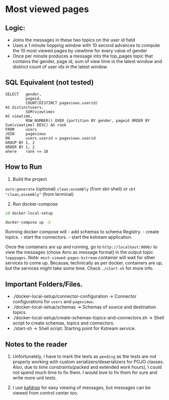 # Most viewed pages

## Logic:
- Joins the messages in these two topics on the user id field
- Uses a 1 minute hopping window with 10 second advances to compute the 10 most viewed
pages by viewtime for every value of gender
- Once per minute produces a message into the top_pages topic that contains the gender,
page id, sum of view time in the latest window and distinct count of user ids in the latest
window

## SQL Equivalent (not tested)

```
SELECT   gender, 
         pageid, 
         COUNT(DISTINCT pageviews.userid)                                            AS distinctusers, 
         SUM(viewtime)                                                               AS viewtime, 
         ROW_NUMBER() OVER (partition BY gender, pageid ORDER BY Sum(viewtime) DESC) AS rank 
FROM     users 
JOIN     pageviews 
ON       users.userid = pageviews.userid 
GROUP BY 1, 2 
ORDER BY 1, 2 
where    rank <= 10
```

## How to Run

1. Build the project

`avro:generate` (optional)
`clean;assembly` (from sbt-shell) or `sbt "clean;assembly"` (from terminal)

2. Run docker-compose

```bash
cd docker-local-setup

docker-compose up -d
```

Running docker compose will 
    - add schemas to schema Registry.
    - create topics.
    - start the connectors.
    - start the kstream application.
    
Once the containers are up and running, go to `http://localhost:9000/` to view the messages (chose Avro as message format) in the 
output topic `topppages`.
Note: `most-viewed-pages-kstream` container will wait for other services to come up. Because, technically as per docker,
containers are up, but the services might take some time. Check `./start-sh` for more info.
    
## Important Folders/Files.

- ./docker-local-setup/connector-configuration -> Connector configurations for `users` and `pageviews`.
- ./docker-local-setup/schemas -> Schemas of source and destination topics.
- ./docker-local-setup/create-schemas-topics-and-connectors.sh -> Shell script to create schemas, topics and connectors.
- ./start-sh -> Shell script. Starting point for Kstream service.
    

## Notes to the reader

1. Unfortunately, I have to mark the tests as `pending` as the tests are not properly working with custom 
serializers/deserializers for POJO classes. Also, due to time constraints(packed and extended work hours), 
I could not spend much time to fix them. I would love to fix them for sure and write more unit tests.

2. I use [kafdrop](https://github.com/obsidiandynamics/kafdrop) for easy viewing of messages, but messages can be viewed 
from control center too.
